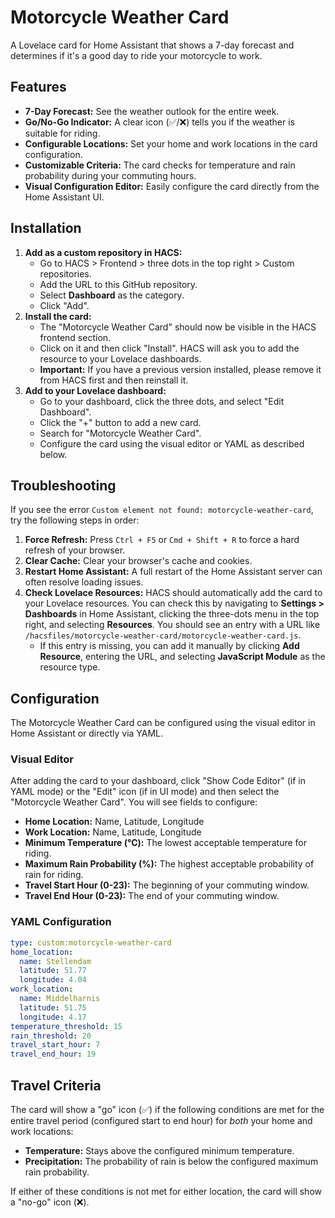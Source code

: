 # Motorcycle Weather Card

A Lovelace card for Home Assistant that shows a 7-day forecast and determines if it's a good day to ride your motorcycle to work.

## Features

*   **7-Day Forecast:** See the weather outlook for the entire week.
*   **Go/No-Go Indicator:** A clear icon (✅/❌) tells you if the weather is suitable for riding.
*   **Configurable Locations:** Set your home and work locations in the card configuration.
*   **Customizable Criteria:** The card checks for temperature and rain probability during your commuting hours.
*   **Visual Configuration Editor:** Easily configure the card directly from the Home Assistant UI.

## Installation

1.  **Add as a custom repository in HACS:**
    *   Go to HACS > Frontend > three dots in the top right > Custom repositories.
    *   Add the URL to this GitHub repository.
    *   Select **Dashboard** as the category.
    *   Click "Add".
2.  **Install the card:**
    *   The "Motorcycle Weather Card" should now be visible in the HACS frontend section.
    *   Click on it and then click "Install". HACS will ask you to add the resource to your Lovelace dashboards.
    *   **Important:** If you have a previous version installed, please remove it from HACS first and then reinstall it.
3.  **Add to your Lovelace dashboard:**
    *   Go to your dashboard, click the three dots, and select "Edit Dashboard".
    *   Click the "+" button to add a new card.
    *   Search for "Motorcycle Weather Card".
    *   Configure the card using the visual editor or YAML as described below.

## Troubleshooting

If you see the error `Custom element not found: motorcycle-weather-card`, try the following steps in order:

1.  **Force Refresh:** Press `Ctrl + F5` or `Cmd + Shift + R` to force a hard refresh of your browser.
2.  **Clear Cache:** Clear your browser's cache and cookies.
3.  **Restart Home Assistant:** A full restart of the Home Assistant server can often resolve loading issues.
4.  **Check Lovelace Resources:** HACS should automatically add the card to your Lovelace resources. You can check this by navigating to **Settings > Dashboards** in Home Assistant, clicking the three-dots menu in the top right, and selecting **Resources**. You should see an entry with a URL like `/hacsfiles/motorcycle-weather-card/motorcycle-weather-card.js`.
    *   If this entry is missing, you can add it manually by clicking **Add Resource**, entering the URL, and selecting **JavaScript Module** as the resource type.

## Configuration

The Motorcycle Weather Card can be configured using the visual editor in Home Assistant or directly via YAML.

### Visual Editor

After adding the card to your dashboard, click "Show Code Editor" (if in YAML mode) or the "Edit" icon (if in UI mode) and then select the "Motorcycle Weather Card". You will see fields to configure:

*   **Home Location:** Name, Latitude, Longitude
*   **Work Location:** Name, Latitude, Longitude
*   **Minimum Temperature (°C):** The lowest acceptable temperature for riding.
*   **Maximum Rain Probability (%):** The highest acceptable probability of rain for riding.
*   **Travel Start Hour (0-23):** The beginning of your commuting window.
*   **Travel End Hour (0-23):** The end of your commuting window.

### YAML Configuration

```yaml
type: custom:motorcycle-weather-card
home_location:
  name: Stellendam
  latitude: 51.77
  longitude: 4.04
work_location:
  name: Middelharnis
  latitude: 51.75
  longitude: 4.17
temperature_threshold: 15
rain_threshold: 20
travel_start_hour: 7
travel_end_hour: 19
```

## Travel Criteria

The card will show a "go" icon (✅) if the following conditions are met for the entire travel period (configured start to end hour) for *both* your home and work locations:

*   **Temperature:** Stays above the configured minimum temperature.
*   **Precipitation:** The probability of rain is below the configured maximum rain probability.

If either of these conditions is not met for either location, the card will show a "no-go" icon (❌).